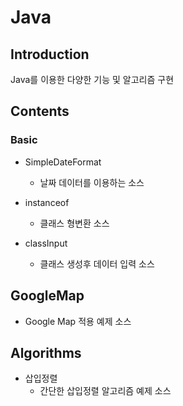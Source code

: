 # Java

## Introduction
Java를 이용한 다양한 기능 및 알고리즘 구현
<br>

## Contents

### Basic
* SimpleDateFormat
  * 날짜 데이터를 이용하는 소스
  
* instanceof
  * 클래스 형변환 소스
  
* classInput
  * 클래스 생성후 데이터 입력 소스

## GoogleMap
* Google Map 적용 예제 소스

## Algorithms
* 삽입정렬
  * 간단한 삽입정렬 알고리즘 예제 소스
